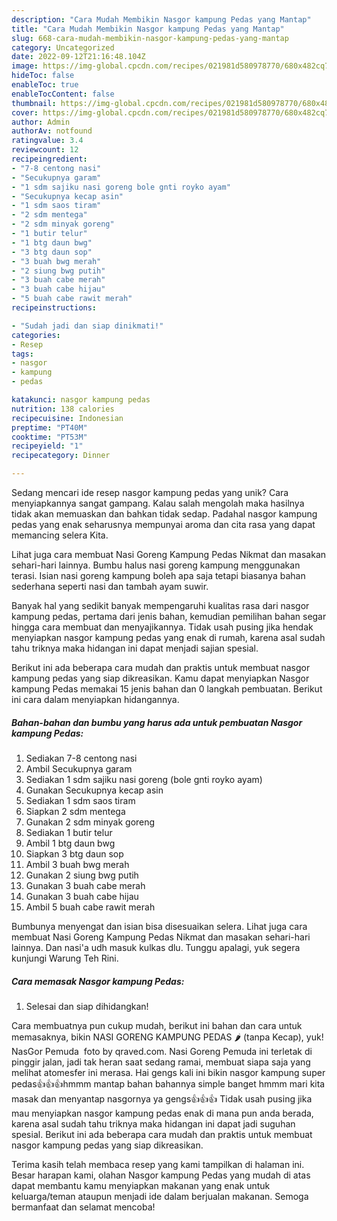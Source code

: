 ```yaml
---
description: "Cara Mudah Membikin Nasgor kampung Pedas yang Mantap"
title: "Cara Mudah Membikin Nasgor kampung Pedas yang Mantap"
slug: 668-cara-mudah-membikin-nasgor-kampung-pedas-yang-mantap
category: Uncategorized
date: 2022-09-12T21:16:48.104Z
image: https://img-global.cpcdn.com/recipes/021981d580978770/680x482cq70/nasgor-kampung-pedas-foto-resep-utama.jpg
hideToc: false
enableToc: true
enableTocContent: false
thumbnail: https://img-global.cpcdn.com/recipes/021981d580978770/680x482cq70/nasgor-kampung-pedas-foto-resep-utama.jpg
cover: https://img-global.cpcdn.com/recipes/021981d580978770/680x482cq70/nasgor-kampung-pedas-foto-resep-utama.jpg
author: Admin
authorAv: notfound
ratingvalue: 3.4
reviewcount: 12
recipeingredient:
- "7-8 centong nasi"
- "Secukupnya garam"
- "1 sdm sajiku nasi goreng bole gnti royko ayam"
- "Secukupnya kecap asin"
- "1 sdm saos tiram"
- "2 sdm mentega"
- "2 sdm minyak goreng"
- "1 butir telur"
- "1 btg daun bwg"
- "3 btg daun sop"
- "3 buah bwg merah"
- "2 siung bwg putih"
- "3 buah cabe merah"
- "3 buah cabe hijau"
- "5 buah cabe rawit merah"
recipeinstructions:

- "Sudah jadi dan siap dinikmati!"
categories:
- Resep
tags:
- nasgor
- kampung
- pedas

katakunci: nasgor kampung pedas 
nutrition: 138 calories
recipecuisine: Indonesian
preptime: "PT40M"
cooktime: "PT53M"
recipeyield: "1"
recipecategory: Dinner

---
```





Sedang mencari ide resep nasgor kampung pedas yang unik? Cara menyiapkannya sangat gampang. Kalau salah mengolah maka hasilnya tidak akan memuaskan dan bahkan tidak sedap. Padahal nasgor kampung pedas yang enak seharusnya mempunyai aroma dan cita rasa yang dapat memancing selera Kita.





Lihat juga cara membuat Nasi Goreng Kampung Pedas Nikmat dan masakan sehari-hari lainnya. Bumbu halus nasi goreng kampung menggunakan terasi. Isian nasi goreng kampung boleh apa saja tetapi biasanya bahan sederhana seperti nasi dan tambah ayam suwir.

Banyak hal yang sedikit banyak mempengaruhi kualitas rasa dari nasgor kampung pedas, pertama dari jenis bahan, kemudian pemilihan bahan segar hingga cara membuat dan menyajikannya. Tidak usah pusing jika hendak menyiapkan nasgor kampung pedas yang enak di rumah, karena asal sudah tahu triknya maka hidangan ini dapat menjadi sajian spesial.






Berikut ini ada beberapa cara mudah dan praktis untuk membuat nasgor kampung pedas yang siap dikreasikan. Kamu dapat menyiapkan Nasgor kampung Pedas memakai 15 jenis bahan dan 0 langkah pembuatan. Berikut ini cara dalam menyiapkan hidangannya.

<!--inarticleads1-->

##### Bahan-bahan dan bumbu yang harus ada untuk pembuatan Nasgor kampung Pedas:

1. Sediakan 7-8 centong nasi
1. Ambil Secukupnya garam
1. Sediakan 1 sdm sajiku nasi goreng (bole gnti royko ayam)
1. Gunakan Secukupnya kecap asin
1. Sediakan 1 sdm saos tiram
1. Siapkan 2 sdm mentega
1. Gunakan 2 sdm minyak goreng
1. Sediakan 1 butir telur
1. Ambil 1 btg daun bwg
1. Siapkan 3 btg daun sop
1. Ambil 3 buah bwg merah
1. Gunakan 2 siung bwg putih
1. Gunakan 3 buah cabe merah
1. Gunakan 3 buah cabe hijau
1. Ambil 5 buah cabe rawit merah


Bumbunya menyengat dan isian bisa disesuaikan selera. Lihat juga cara membuat Nasi Goreng Kampung Pedas Nikmat dan masakan sehari-hari lainnya. Dan nasi&#39;a udh masuk kulkas dlu. Tunggu apalagi, yuk segera kunjungi Warung Teh Rini. 

<!--inarticleads2-->

##### Cara memasak Nasgor kampung Pedas:


1. Selesai dan siap dihidangkan!

Cara membuatnya pun cukup mudah, berikut ini bahan dan cara untuk memasaknya, bikin NASI GORENG KAMPUNG PEDAS 🌶 (tanpa Kecap), yuk! NasGor Pemuda ️ foto by qraved.com. Nasi Goreng Pemuda ini terletak di pinggir jalan, jadi tak heran saat sedang ramai, membuat siapa saja yang melihat atomesfer ini merasa. Hai gengs kali ini bikin nasgor kampung super pedas👍👍👍hmmm mantap bahan bahannya simple banget hmmm mari kita masak dan menyantap nasgornya ya gengs👍👍👍 Tidak usah pusing jika mau menyiapkan nasgor kampung pedas enak di mana pun anda berada, karena asal sudah tahu triknya maka hidangan ini dapat jadi suguhan spesial. Berikut ini ada beberapa cara mudah dan praktis untuk membuat nasgor kampung pedas yang siap dikreasikan. 

Terima kasih telah membaca resep yang kami tampilkan di halaman ini. Besar harapan kami, olahan Nasgor kampung Pedas yang mudah di atas dapat membantu kamu menyiapkan makanan yang enak untuk keluarga/teman ataupun menjadi ide dalam berjualan makanan. Semoga bermanfaat dan selamat mencoba!
